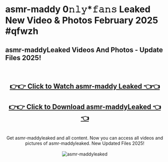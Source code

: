 # asmr-maddy 0𝚗𝚕𝚢*𝚏𝚊𝚗𝚜 Leaked New Video & Photos February 2025 #qfwzh

<h2>asmr-maddyLeaked Videos And Photos - Update Files 2025!</h2>
<br>
<div align="center">
<h2><a href="https://mediaupload.pro?title=asmr-maddy&ref=11F" rel="nofollow">👉👉 Click to Watch asmr-maddy Leaked 👈👈</a></h2>
<h2><a href="https://mediaupload.pro?title=asmr-maddy&ref=11F" rel="nofollow">👉👉 Click to Download asmr-maddyLeaked 👈👈</a></h2>
<br>
Get asmr-maddyleaked and all content. Now you can access all videos and pictures of asmr-maddyleaked. New Updated Files 2025!
<br>
<br>
<a href="https://mediaupload.pro?title=asmr-maddy&ref=11F" rel="nofollow" data-target="animated-image.originalLink"><img src="https://i.ibb.co/Gkj2r4b/banner.png" alt="asmr-maddyleaked" style="max-width: 100%; display: inline-block;" data-target="animated-image.originalImage"></a>
</div>
<br>

